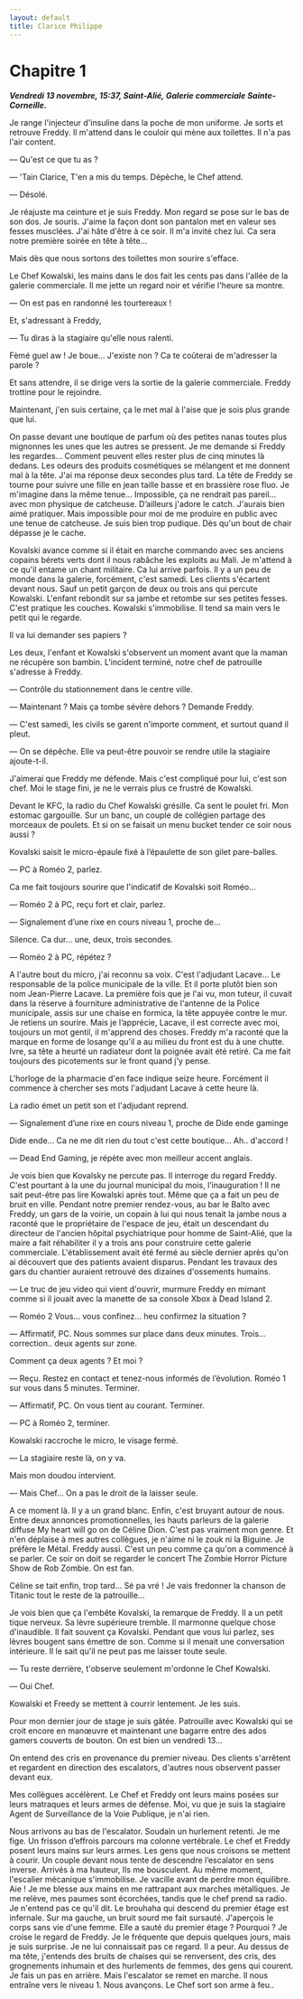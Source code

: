 ```yaml
---
layout: default
title: Clarice Philippe
---
```


# Chapitre 1

***Vendredi 13 novembre, 15:37, Saint-Alié, Galerie commerciale Sainte-Corneille.***

Je range l'injecteur d'insuline dans la poche de mon uniforme. Je sorts et retrouve Freddy. Il m'attend dans le couloir qui mène aux toilettes. Il n'a pas l'air content.

— Qu'est ce que tu as ?

— 'Tain Clarice, T'en a mis du temps. Dépèche, le Chef attend. 

— Désolé.
  
Je réajuste ma ceinture et je suis Freddy. Mon regard se pose sur le bas de son dos. Je souris. J'aime la façon dont son pantalon met en valeur ses fesses musclées. J'ai hâte d'être à ce soir. Il m'a invité chez lui. Ca sera notre première soirée en tête à tête... 

Mais dès que nous sortons des toilettes mon sourire s'efface.

Le Chef Kowalski, les mains dans le dos fait les cents pas dans l'allée de la galerie commerciale. Il me jette un regard noir et vérifie l'heure sa montre. 

— On est pas en randonné les tourtereaux ! 

Et, s'adressant à Freddy, 

— Tu diras à la stagiaire qu'elle nous ralenti.

Fèmé guel aw ! Je boue... J'existe non ? Ca te coûterai de m'adresser la parole ? 

Et sans attendre, il se dirige vers la sortie de la galerie commerciale. Freddy trottine pour le rejoindre.

Maintenant, j'en suis certaine, ça le met mal à l'aise que je sois plus grande que lui.

On passe devant une boutique de parfum où des petites nanas toutes plus mignonnes les unes que les autres se pressent. Je me demande si Freddy les regardes... Comment peuvent elles rester plus de cinq minutes là dedans. Les odeurs des produits cosmétiques se mélangent et me donnent mal à la tête. J'ai ma réponse deux secondes plus tard. La tête de Freddy se tourne pour suivre une fille en jean taille basse et en brassière rose fluo. Je m'imagine dans la même tenue... Impossible, ça ne rendrait pas pareil... avec mon physique de catcheuse. D’ailleurs j'adore le catch. J'aurais bien aimé pratiquer. Mais impossible pour moi de me produire en public avec une tenue de catcheuse. Je suis bien trop pudique. Dès qu'un bout de chair dépasse je le cache.

Kovalski avance comme si il était en marche commando avec ses anciens copains bérets verts dont il nous rabâche les exploits au Mali. Je m'attend à ce qu'il entame un chant militaire. Ca lui arrive parfois. Il y a un peu de monde dans la galerie, forcément, c'est samedi. Les clients s'écartent devant nous. Sauf un petit garçon de deux ou trois ans qui percute Kowalski. L'enfant rebondit sur sa jambe et retombe sur ses petites fesses. C'est pratique les couches. Kowalski s'immobilise. Il tend sa main vers le petit qui le regarde.

Il va lui demander ses papiers ?

Les deux, l'enfant et Kowalski s'observent un moment avant que la maman ne récupère son bambin. L'incident terminé, notre chef de patrouille s'adresse à Freddy.  

— Contrôle du stationnement dans le centre ville.

— Maintenant ? Mais ça tombe sévère dehors ? Demande Freddy.

— C'est samedi, les civils se garent n'importe comment, et surtout quand il pleut. 

— On se dépêche. Elle va peut-être pouvoir se rendre utile la stagiaire ajoute-t-il.

J'aimerai que Freddy me défende. Mais c'est compliqué pour lui, c'est son chef. Moi le stage fini, je ne le verrais plus ce frustré de Kowalski.

Devant le KFC, la radio du Chef Kowalski grésille. Ca sent le poulet fri. Mon estomac gargouille. Sur un banc, un couple de collégien partage des morceaux de poulets. Et si on se faisait un menu bucket tender ce soir nous aussi ? 

Kovalski saisit le micro-épaule fixé à l’épaulette de son gilet pare-balles.

— PC à Roméo 2, parlez.

Ca me fait toujours sourire que l'indicatif de Kovalski soit Roméo...

— Roméo 2 à PC, reçu fort et clair, parlez.

— Signalement d’une rixe en cours niveau 1, proche de... 

Silence. Ca dur... une, deux, trois secondes.

— Roméo 2 à PC, répétez ?

A l'autre bout du micro, j'ai reconnu sa voix. C'est l'adjudant Lacave... Le responsable de la police municipale de la ville. Et il porte plutôt bien son nom Jean-Pierre Lacave. La première fois que je l'ai vu, mon tuteur, il cuvait dans la réserve à fourniture administrative de l'antenne de la Police municipale, assis sur une chaise en formica, la tête appuyée contre le mur. Je retiens un sourire. Mais je l’apprécie, Lacave, il est correcte avec moi, toujours un mot gentil, il m'apprend des choses. Freddy m'a raconté que la marque en forme de losange qu'il a au milieu du front est du à une chutte. Ivre, sa tête a heurté un radiateur dont la poignée avait été retiré. Ca me fait toujours des picotements sur le front quand j'y pense. 

L'horloge de la pharmacie d'en face indique seize heure.  Forcément il commence à chercher ses mots l'adjudant Lacave à cette heure là.

La radio émet un petit son et l'adjudant reprend.

— Signalement d’une rixe en cours niveau 1, proche de Dide ende gaminge

Dide ende... Ca ne me dit rien du tout c'est cette boutique... Ah.. d'accord !

— Dead End Gaming, je répète avec mon meilleur accent anglais.

Je vois bien que Kovalsky ne percute pas. Il interroge du regard Freddy. C'est pourtant à la une du journal municipal du mois, l’inauguration ! Il ne sait peut-être pas lire Kowalski après tout. Même que ça a fait un peu de bruit en ville. Pendant notre premier rendez-vous, au bar le Balto avec Freddy, un gars de la voirie, un copain à lui qui nous tenait la jambe nous a raconté que le propriétaire de l'espace de jeu, était un descendant du directeur de l'ancien hôpital psychiatrique pour homme de Saint-Alié, que la maire a fait réhabiliter il y a trois ans pour construire cette galerie commerciale. L'établissement avait été fermé au siècle dernier après qu'on ai découvert que des patients avaient disparus. Pendant les travaux des gars du chantier auraient retrouvé des dizaines d'ossements humains. 

— Le truc de jeu video qui vient d'ouvrir, murmure Freddy en mimant comme si il jouait avec la manette de sa console Xbox à Dead Island 2.

— Roméo 2 Vous... vous confinez... heu confirmez la situation ?

— Affirmatif, PC. Nous sommes sur place dans deux minutes. Trois... correction.. deux agents sur zone.

Comment ça deux agents ? Et moi ?

— Reçu. Restez en contact et tenez-nous informés de l’évolution. Roméo 1 sur vous dans 5 minutes. Terminer.

— Affirmatif, PC. On vous tient au courant. Terminer.

— PC à Roméo 2, terminer.

Kowalski raccroche le micro, le visage fermé.

— La stagiaire reste là, on y va.

Mais mon doudou intervient.

— Mais Chef... On a pas le droit de la laisser seule.

A ce moment là. Il y a un grand blanc. Enfin, c'est bruyant autour de nous. Entre deux annonces promotionnelles, les hauts parleurs de la galerie diffuse My heart will go on de Céline Dion. C'est pas vraiment mon genre. Et n'en déplaise à mes autres collègues, je n'aime ni le zouk ni la Biguine. Je préfère le Métal. Freddy aussi. C'est un peu comme ça qu'on a commencé à se parler. Ce soir on doit se regarder le concert The Zombie Horror Picture Show de Rob Zombie. On est fan. 

Céline se tait enfin, trop tard... Sé pa vré ! Je vais fredonner la chanson de Titanic tout le reste de la patrouille...

Je vois bien que ça l'embête Kovalski, la remarque de Freddy. Il a un petit tique nerveux. Sa lèvre supérieure tremble. Il marmonne quelque chose d'inaudible. Il fait souvent ça Kovalski. Pendant que vous lui parlez, ses lèvres bougent sans émettre de son. Comme si il menait une conversation intérieure. Il le sait qu'il ne peut pas me laisser toute seule.

— Tu reste derrière, t'observe seulement m'ordonne le Chef Kowalski.

— Oui Chef.

Kowalski et Freedy se mettent à courrir lentement. Je les suis.

Pour mon dernier jour de stage je suis gâtée. Patrouille avec Kowalski qui se croit encore en manœuvre et maintenant une bagarre entre des ados gamers couverts de bouton. On est bien un vendredi 13...

On entend des cris en provenance du premier niveau. Des clients s'arrêtent et regardent en direction des escalators, d'autres nous observent passer devant eux. 

Mes collègues accélèrent. Le Chef et Freddy ont leurs mains posées sur leurs matraques et leurs armes de défense. Moi, vu que je suis la stagiaire Agent de Surveillance de la Voie Publique, je n'ai rien. 

Nous arrivons au bas de l'escalator. Soudain un hurlement retenti. Je me fige. Un frisson d’effrois parcours ma colonne vertébrale. Le chef et Freddy posent leurs mains sur leurs armes. Les gens que nous croisons se mettent à courir. Un couple devant nous tente de descendre l’escalator en sens inverse. Arrivés à ma hauteur, Ils me bousculent. Au même moment, l'escalier mécanique s'immobilise. Je vacille avant de perdre mon équilibre. Aie ! Je me blesse aux mains en me rattrapant aux marches métalliques. Je me relève, mes paumes sont écorchées, tandis que le chef prend sa radio. Je n'entend pas ce qu'il dit. Le brouhaha qui descend du premier étage est infernale. Sur ma gauche, un bruit sourd me fait sursauté. J'aperçois le corps sans vie d'une femme. Elle a sauté du premier étage ? Pourquoi ? Je croise le regard de Freddy. Je le fréquente que depuis quelques jours, mais je suis surprise. Je ne lui connaissait pas ce regard. Il a peur. Au dessus de ma tête, j'entends des bruits de chaises qui se renversent, des cris, des grognements inhumain et des hurlements de femmes, des gens qui courent. Je fais un pas en arrière. Mais l'escalator se remet en marche. Il nous entraîne vers le niveau 1. Nous avançons. Le Chef sort son arme à feu..
    